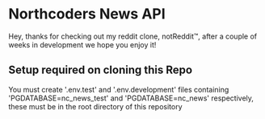 # Northcoders News API

Hey, thanks for checking out my reddit clone, notReddit™, after a couple of weeks in development we hope you enjoy it!

## Setup required on cloning this Repo

You must create '.env.test' and '.env.development' files containing 'PGDATABASE=nc_news_test' and 'PGDATABASE=nc_news' respectively, these must be in the root directory of this repository
